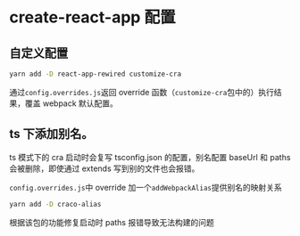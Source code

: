 # create-react-app 配置

## 自定义配置

```sh
yarn add -D react-app-rewired customize-cra
```

通过`config.overrides.js`返回 override 函数（`customize-cra`包中的）执行结果，覆盖 webpack 默认配置。

## ts 下添加别名。

ts 模式下的 cra 启动时会复写 tsconfig.json 的配置，别名配置 baseUrl 和 paths 会被删除，即使通过 extends 写到别的文件也会报错。

`config.overrides.js`中 override 加一个`addWebpackAlias`提供别名的映射关系

```sh
yarn add -D craco-alias
```

根据该包的功能修复启动时 paths 报错导致无法构建的问题

